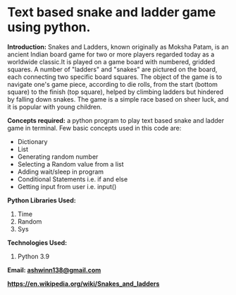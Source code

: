 # Text based snake and ladder game using python.

**Introduction:**
Snakes and Ladders, known originally as Moksha Patam, is an ancient
Indian board game for two or more players regarded today as a worldwide
classic.It is played on a game board with numbered, gridded squares. A
number of "ladders" and "snakes" are pictured on the board, each
connecting two specific board squares. The object of the game is to
navigate one's game piece, according to die rolls, from the start (bottom
square) to the finish (top square), helped by climbing ladders but hindered
by falling down snakes.
The game is a simple race based on sheer luck, and it is popular with
young children.

**Concepts required:**
a python program to play text based snake and ladder game in terminal.
Few basic concepts used in this code are:
- Dictionary
- List
- Generating random number
- Selecting a Random value from a list
- Adding wait/sleep in program
- Conditional Statements i.e.  if and else
- Getting input from user i.e. input()

**Python Libraries Used:**
 1. Time
 2. Random
 3. Sys

**Technologies Used:**
 1. Python 3.9


**Email: ashwinn138@gmail.com**

**https://en.wikipedia.org/wiki/Snakes_and_ladders**
